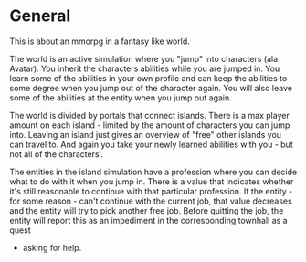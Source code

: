 # General

This is about an mmorpg in a fantasy like world.

The world is an active simulation where you "jump" into characters (ala Avatar). You inherit the characters
abilities while you are jumped in. You learn some of the abilities in your own profile and can keep the abilities
to some degree when you jump out of the character again.
You will also leave some of the abilities at the entity when you jump out again.

The world is divided by portals that connect islands. There is a max player amount on each island - limited by
the amount of characters you can jump into. Leaving an island just gives an overview of "free" other islands you
can travel to. And again you take your newly learned abilities with you - but not all of the characters'.

The entities in the island simulation have a profession where you can decide what to do with it when you jump in.
There is a value that indicates whether it's still reasonable to continue with that particular profession. If
the entity - for some reason - can't continue with the current job, that value decreases and the entity will try
to pick another free job.
Before quitting the job, the entity will report this as an impediment in the corresponding townhall as a quest
- asking for help.
